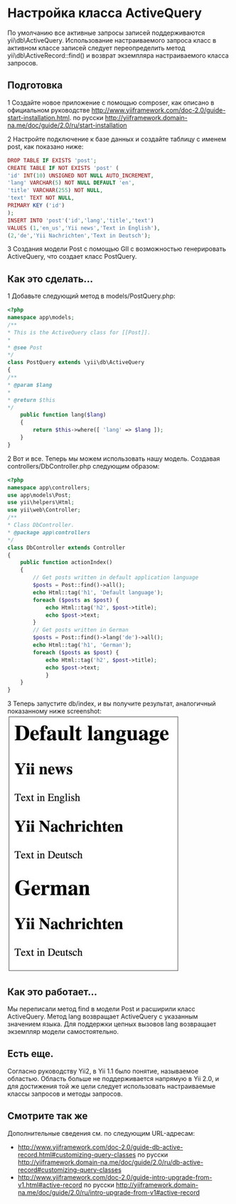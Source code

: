 Настройка класса ActiveQuery
===
По умолчанию все активные запросы записей поддерживаются yii\db\ActiveQuery. Использование настраиваемого запроса класс в активном классе записей следует переопределить метод yii\db\ActiveRecord::find() и возврат экземпляра настраиваемого класса запросов.

Подготовка
---

1 Создайте новое приложение с помощью composer, как описано в официальном руководстве  <http://www.yiiframework.com/doc-2.0/guide-start-installation.html>. 
по русски <http://yiiframework.domain-na.me/doc/guide/2.0/ru/start-installation>

2 Настройте подключение к базе данных и создайте таблицу с именем post, как показано ниже:
```php
DROP TABLE IF EXISTS 'post';
CREATE TABLE IF NOT EXISTS 'post' (
'id' INT(10) UNSIGNED NOT NULL AUTO_INCREMENT,
'lang' VARCHAR(5) NOT NULL DEFAULT 'en',
'title' VARCHAR(255) NOT NULL,
'text' TEXT NOT NULL,
PRIMARY KEY ('id')
);
INSERT INTO 'post'('id','lang','title','text')
VALUES (1,'en_us','Yii news','Text in English'),
(2,'de','Yii Nachrichten','Text in Deutsch');
```

3 Создания модели Post с помощью GII с возможностью генерировать ActiveQuery, что создает класс PostQuery.

Как это сделать...
---

1 Добавьте следующий метод в models/PostQuery.php:
```php
<?php
namespace app\models;
/**
* This is the ActiveQuery class for [[Post]].
*
* @see Post
*/
class PostQuery extends \yii\db\ActiveQuery
{
/**
* @param $lang
*
* @return $this
*/
    public function lang($lang)
    {
        return $this->where([ 'lang' => $lang ]);
    }
}
```

2 Вот и все. Теперь мы можем использовать нашу модель. Создавая controllers/DbController.php следующим образом:
```php
<?php
namespace app\controllers;
use app\models\Post;
use yii\helpers\Html;
use yii\web\Controller;
/**
* Class DbController.
* @package app\controllers
*/
class DbController extends Controller
{
    public function actionIndex()
    {
        // Get posts written in default application language
        $posts = Post::find()->all();
        echo Html::tag('h1', 'Default language');
        foreach ($posts as $post) {
            echo Html::tag('h2', $post->title);
            echo $post->text;
        }
        // Get posts written in German
        $posts = Post::find()->lang('de')->all();
        echo Html::tag('h1', 'German');
        foreach ($posts as $post) {
            echo Html::tag('h2', $post->title);
            echo $post->text;
            }
    }
}
```

3 Теперь запустите db/index, и вы получите результат, аналогичный показанному ниже
screenshot:
![](img/138_1.jpg)

Как это работает...
---
Мы переписали метод find в модели Post и расширили класс ActiveQuery. Метод lang возвращает ActiveQuery с указанным значением языка. Для поддержки цепных вызовов lang возвращает экземпляр модели самостоятельно.

Есть еще.
---
Согласно руководству Yii2, в Yii 1.1 было понятие, называемое областью. Область больше не поддерживается напрямую в Yii 2.0, и для достижения той же цели следует использовать настраиваемые классы запросов и методы запросов.

Смотрите так же
---
Дополнительные сведения см. по следующим URL-адресам:
* <http://www.yiiframework.com/doc-2.0/guide-db-active-record.html#customizing-query-classes>
по русски <http://yiiframework.domain-na.me/doc/guide/2.0/ru/db-active-record#customizing-query-classes> 
* <http://www.yiiframework.com/doc-2.0/guide-intro-upgrade-from-v1.html#active-record>
по русски <http://yiiframework.domain-na.me/doc/guide/2.0/ru/intro-upgrade-from-v1#active-record> 
